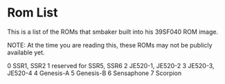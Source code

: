 # Rom List

This is a list of the ROMs that smbaker built into his 39SF040 ROM
image.

NOTE: At the time you are reading this, these ROMs may not be publicly
available yet.

0 SSR1, SSR2
1 reserved for SSR5, SSR6
2 JE520-1, JE520-2
3 JE520-3, JE520-4
4 Genesis-A
5 Genesis-B
6 Sensaphone
7 Scorpion
